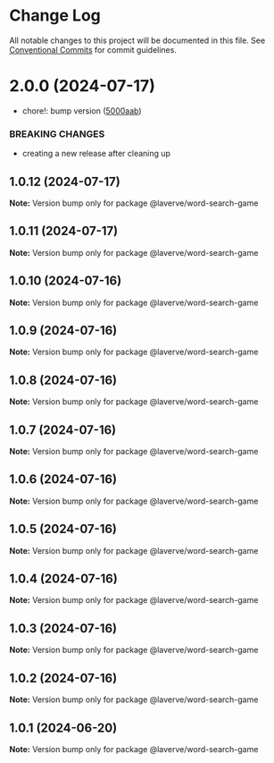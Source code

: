 # Change Log

All notable changes to this project will be documented in this file.
See [Conventional Commits](https://conventionalcommits.org) for commit guidelines.

# 2.0.0 (2024-07-17)

-   chore!: bump version ([5000aab](https://github.com/laverve/games/commit/5000aaba0487d91b51c023333dd07637167cc221))

### BREAKING CHANGES

-   creating a new release after cleaning up

## 1.0.12 (2024-07-17)

**Note:** Version bump only for package @laverve/word-search-game

## 1.0.11 (2024-07-17)

**Note:** Version bump only for package @laverve/word-search-game

## 1.0.10 (2024-07-16)

**Note:** Version bump only for package @laverve/word-search-game

## 1.0.9 (2024-07-16)

**Note:** Version bump only for package @laverve/word-search-game

## 1.0.8 (2024-07-16)

**Note:** Version bump only for package @laverve/word-search-game

## 1.0.7 (2024-07-16)

**Note:** Version bump only for package @laverve/word-search-game

## 1.0.6 (2024-07-16)

**Note:** Version bump only for package @laverve/word-search-game

## 1.0.5 (2024-07-16)

**Note:** Version bump only for package @laverve/word-search-game

## 1.0.4 (2024-07-16)

**Note:** Version bump only for package @laverve/word-search-game

## 1.0.3 (2024-07-16)

**Note:** Version bump only for package @laverve/word-search-game

## 1.0.2 (2024-07-16)

**Note:** Version bump only for package @laverve/word-search-game

## 1.0.1 (2024-06-20)

**Note:** Version bump only for package @laverve/word-search-game
